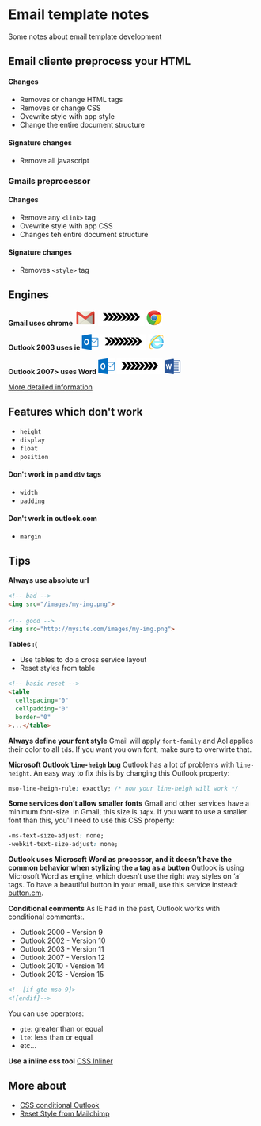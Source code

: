 # Email template notes
Some notes about email template development


## Email cliente preprocess your HTML

#### Changes
- Removes or change HTML tags
- Removes or change CSS
- Ovewrite style with app style
- Change the entire document structure

#### Signature changes
- Remove all javascript

### Gmails preprocessor

#### Changes
- Remove any `<link>` tag
- Ovewrite style with app CSS
- Changes teh entire document structure

#### Signature changes
- Removes `<style>` tag

## Engines
**Gmail uses chrome**
![gmail][gmail] ![arrow][arrow] ![chrome][chrome]

**Outlook 2003 uses ie**
![mso][mso] ![arrow][arrow] ![ie][ie]

**Outlook 2007> uses Word**
![mso][mso] ![arrow][arrow] ![msw][msw]

[More detailed information](http://templates.mailchimp.com/concepts/email-clients)

## Features which don't work
- `height`
- `display`
- `float`
- `position`

#### Don't work in `p` and `div` tags
- `width`
- `padding`

#### Don't work in outlook.com
- `margin`

## Tips
**Always use absolute url**
```html
<!-- bad -->
<img src="/images/my-img.png">

<!-- good -->
<img src="http://mysite.com/images/my-img.png">
```
**Tables :(**
- Use tables to do a cross service layout
- Reset styles from table

```html
<!-- basic reset -->
<table
  cellspacing="0"
  cellpadding="0"
  border="0"
>...</table>
```

**Always define your font style**
Gmail will apply `font-family` and Aol applies their color to all `td`s. If you want you own font, make sure to overwirte that.

**Microsoft Outlook `line-heigh` bug**
Outlook has a lot of problems with `line-height`. An easy way to fix this is by changing this Outlook property:

```css
mso-line-heigh-rule: exactly; /* now your line-heigh will work */
```

**Some services don’t allow smaller fonts**
Gmail and other services have a minimum font-size. In Gmail, this size is `14px`. If you want to use a smaller font than this, you'll need to use this CSS property:

```css
-ms-text-size-adjust: none;
-webkit-text-size-adjust: none;
```

**Outlook uses Microsoft Word as processor, and it doesn’t have the common behavior when stylizing the `a` tag as a button**
Outlook is using Microsoft Word as engine, which doesn’t use the right way styles on ‘a’ tags. To have a beautiful button in your email, use this service instead: [button.cm](button.cm).

**Conditional comments**
As IE had in the past, Outlook works with conditional comments:.

- Outlook 2000 - Version 9
- Outlook 2002 - Version 10
- Outlook 2003 - Version 11
- Outlook 2007 - Version 12
- Outlook 2010 - Version 14
- Outlook 2013 - Version 15

```html
<!--[if gte mso 9]>
<![endif]-->
```

You can use operators:
- `gte`: greater than or equal
- `lte`: less than or equal
- etc...

**Use a inline css tool**
[CSS Inliner](http://templates.mailchimp.com/resources/inline-css/)

## More about
- [CSS conditional Outlook](http://templates.mailchimp.com/development/css/outlook-conditional-css/)
- [Reset Style from Mailchimp](http://templates.mailchimp.com/development/css/reset-styles/)

[arrow]:  images/arrow.png
[gmail]:  images/gmail.png
[chrome]: images/chrome.png
[ie]:     images/ie.png
[mso]:    images/mso.png
[msw]:    images/msw.png